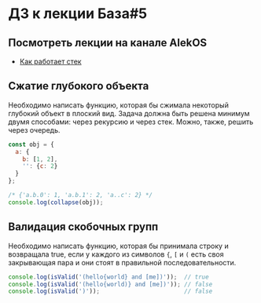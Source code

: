 # ДЗ к лекции База#5

## Посмотреть лекции на канале AlekOS

* [Как работает стек](https://www.youtube.com/watch?v=MXoMuymbfo8)

## Сжатие глубокого объекта

Необходимо написать функцию, которая бы сжимала некоторый глубокий объект в плоский вид.
Задача должна быть решена минимум двумя способами: через рекурсию и через стек. Можно, также, решить через очередь.

   ```js
   const obj = {
     a: {
       b: [1, 2],
       '': {c: 2}
     }
   };
   
   /* {'a.b.0': 1, 'a.b.1': 2, 'a..c': 2} */
   console.log(collapse(obj));
   ```

## Валидация скобочных групп

Необходимо написать функцию, которая бы принимала строку и возвращала true, если у каждого из символов `{`, `[` и `(` есть своя закрывающая пара и они стоят в правильной последовательности.

   ```js
   console.log(isValid('(hello{world} and [me])'));  // true
   console.log(isValid('(hello{world)} and [me])')); // false
   console.log(isValid(')'));                        // false
   ```

